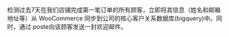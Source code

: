 检测过去7天在我们店铺完成第一笔订单的所有顾客，立即将其信息（姓名和邮箱地址等）从 WooCommerce 同步到公司的核心客户关系数据库(bigquery)中。同时，通过 poste向该顾客发送一封欢迎邮件。